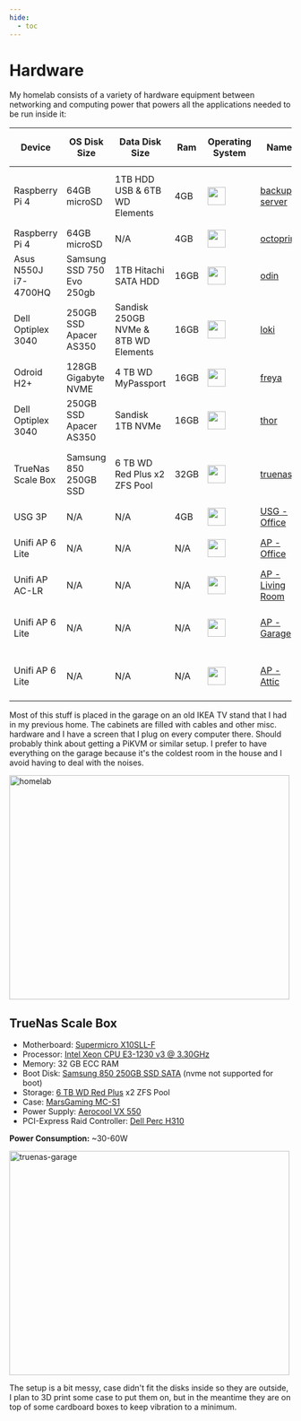 ```yaml
---
hide:
  - toc
---
```

# Hardware

My homelab consists of a variety of hardware equipment between networking and computing power that powers all the applications needed to be run inside it:

| Device               | OS Disk Size              | Data Disk Size                       | Ram  | Operating System                                                  | Name                                                                                                | Purpose                                               | DHCP-Assign IP Address |
| -------------------- | ------------------------- | ------------------------------------ | ---- | ----------------------------------------------------------------- | --------------------------------------------------------------------------------------------------- | ----------------------------------------------------- | ---------------------- |
| Raspberry Pi 4       | 64GB microSD              | 1TB HDD USB & 6TB WD Elements        | 4GB  | <img width="32" src="https://simpleicons.org/icons/ubuntu.svg">   | [backup-server](https://www.raspberrypi.com/tutorials/nas-box-raspberry-pi-tutorial/)               | NGINX Reverse Proxy, NFS Storage, Syncthing, Mini-NAS | 10.0.1.11              |
| Raspberry Pi 4       | 64GB microSD              | N/A                                  | 4GB  | <img width="32" src="https://simpleicons.org/icons/ubuntu.svg">   | [octoprint](https://octoprint.org/)                                                                 | Decomissioned ATM                                     | -                      |
| Asus N550J i7-4700HQ | Samsung SSD 750 Evo 250gb | 1TB Hitachi SATA HDD                 | 16GB | <img width="32" src="https://simpleicons.org/icons/proxmox.svg">  | [odin](https://www.britannica.com/topic/Odin-Norse-deity)                                           | Proxmox / VM's with Kubernetes                        | 10.0.1.7               |
| Dell Optiplex 3040   | 250GB SSD Apacer AS350    | Sandisk 250GB NVMe & 8TB WD Elements | 16GB | <img width="32" src="https://simpleicons.org/icons/proxmox.svg">  | [loki](https://www.britannica.com/topic/Loki)                                                       | Proxmox / VM's with Kubernetes                        | 10.0.1.8               |
| Odroid H2+           | 128GB Gigabyte NVME       | 4 TB WD MyPassport                   | 16GB | <img width="32" src="https://simpleicons.org/icons/proxmox.svg">  | [freya](https://www.britannica.com/topic/Frigg-Norse-mythology)                                     | Proxmox / VM's with Kubernetes                        | 10.0.1.9               |
| Dell Optiplex 3040   | 250GB SSD Apacer AS350    | Sandisk 1TB NVMe                     | 16GB | <img width="32" src="https://simpleicons.org/icons/proxmox.svg">  | [thor](https://www.britannica.com/topic/Thor-Germanic-deity)                                        | Proxmox / VM's with Kubernetes                        | 10.0.1.10              |
| TrueNas Scale Box    | Samsung 850 250GB SSD     | 6 TB WD Red Plus x2 ZFS Pool         | 32GB | <img width="32" src="https://simpleicons.org/icons/truenas.svg">  | [truenas](https://www.truenas.com/truenas-scale/)                                                   | NAS / Nordrassil Kubernetes Cluster / Mass Storage    | 10.0.1.6               |
| USG 3P               | N/A                       | N/A                                  | 4GB  | <img width="32" src="https://simpleicons.org/icons/ubiquiti.svg"> | [USG - Office](https://store.ui.com/products/unifi-security-gateway)                                | Router                                                | 10.0.1.1               |
| Unifi AP 6 Lite      | N/A                       | N/A                                  | N/A  | <img width="32" src="https://simpleicons.org/icons/ubiquiti.svg"> | [AP - Office](https://eu.store.ui.com/products/unifi-ap-6-lite)                                     | Access Point for my Home office                       | -                      |
| Unifi AP AC-LR       | N/A                       | N/A                                  | N/A  | <img width="32" src="https://simpleicons.org/icons/ubiquiti.svg"> | [AP - Living Room](https://eu.store.ui.com/collections/unifi-network-wireless/products/unifi-ac-lr) | Access Point for my Living Room                       | -                      |
| Unifi AP 6 Lite      | N/A                       | N/A                                  | N/A  | <img width="32" src="https://simpleicons.org/icons/ubiquiti.svg"> | [AP - Garage](https://eu.store.ui.com/collections/unifi-network-wireless/products/unifi-ac-lite)    | Access Point for my Garage IoT Devices Office         | -                      |
| Unifi AP 6 Lite      | N/A                       | N/A                                  | N/A  | <img width="32" src="https://simpleicons.org/icons/ubiquiti.svg"> | [AP - Attic](https://eu.store.ui.com/products/unifi-ap-6-lite)                                      | Access Point for my Attic / Upstairs Bedrooms         | -                      |

Most of this stuff is placed in the garage on an old IKEA TV stand that I had in my previous home. The cabinets are filled with cables and other misc. hardware and I have a screen that I plug on every computer there. Should probably think about getting a PiKVM or similar setup.
I prefer to have everything on the garage because it's the coldest room in the house and I avoid having to deal with the noises. 

<img src="../images/homelab.jpg" alt="homelab" style=";width:500px;height:400px"/>

## TrueNas Scale Box

- Motherboard: [Supermicro X10SLL-F](https://www.supermicro.com/en/products/motherboard/X10SLL-F)
- Processor: [Intel Xeon CPU E3-1230 v3 @ 3.30GHz](https://ark.intel.com/content/www/br/pt/ark/products/75054/intel-xeon-processor-e31230-v3-8m-cache-3-30-ghz.html)
- Memory: 32 GB ECC RAM
- Boot Disk: [Samsung 850 250GB SSD SATA](https://www.samsung.com/pt/support/model/MZ-75E250B/EU/) (nvme not supported for boot)
- Storage: [6 TB WD Red Plus](https://www.westerndigital.com/pt-br/products/internal-drives/wd-red-plus-sata-3-5-hdd#WD60EFPX) x2 ZFS Pool
- Case: [MarsGaming MC-S1](https://www.amazon.es/-/pt/dp/B0BBR6Z256?psc=1&ref=ppx_yo2ov_dt_b_product_details)
- Power Supply: [Aerocool VX 550](https://www.amazon.es/-/pt/dp/B07HBHPGXF?psc=1&ref=ppx_yo2ov_dt_b_product_details)
- PCI-Express Raid Controller: [Dell Perc H310](https://i.dell.com/sites/doccontent/shared-content/data-sheets/Documents/dell-perc-h310-spec-sheet.pdf)

**Power Consumption:** ~30-60W

<img src="../images/truenas-garage.jpg" alt="truenas-garage" style=";width:500px;height:400px"/>

The setup is a bit messy, case didn't fit the disks inside so they are outside, I plan to 3D print some case to put them on, but in the meantime they are on top of some cardboard boxes to keep vibration to a minimum.